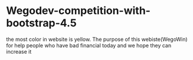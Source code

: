 # Wegodev-competition-with-bootstrap-4.5
the most color in website is yellow. The purpose of this webiste(WegoWin) for help people who have bad financial today and we hope they can increase it
